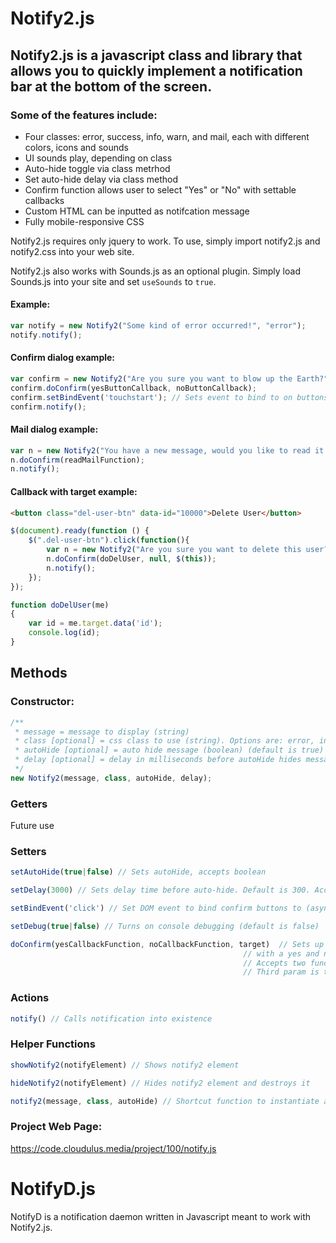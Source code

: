 # Notify2.js
## Notify2.js is a javascript class and library that allows you to quickly implement a notification bar at the bottom of the screen.

### Some of the features include:

- Four classes: error, success, info, warn, and mail, each with different colors, icons and sounds
- UI sounds play, depending on class
- Auto-hide toggle via class metrhod
- Set auto-hide delay via class method
- Confirm function allows user to select &quot;Yes&quot; or &quot;No&quot; with settable callbacks
- Custom HTML can be inputted as notifcation message
- Fully mobile-responsive CSS

Notify2.js requires only jquery to work. To use, simply import notify2.js and notify2.css into your web site.

Notify2.js also works with Sounds.js as an optional plugin. Simply load Sounds.js into your site and set `useSounds` to `true`.

#### Example:
```javascript
var notify = new Notify2("Some kind of error occurred!", "error");
notify.notify();
```

#### Confirm dialog example:
```javascript
var confirm = new Notify2("Are you sure you want to blow up the Earth?", "info");
confirm.doConfirm(yesButtonCallback, noButtonCallback);
confirm.setBindEvent('touchstart'); // Sets event to bind to on buttons (asynchronously)
confirm.notify();
```

#### Mail dialog example:
```javascript
var n = new Notify2("You have a new message, would you like to read it now?", "mail");
n.doConfirm(readMailFunction);
n.notify();
```

#### Callback with target example:
```html
<button class="del-user-btn" data-id="10000">Delete User</button>
```

```javascript
$(document).ready(function () {
    $(".del-user-btn").click(function(){
        var n = new Notify2("Are you sure you want to delete this user?", "warn");
        n.doConfirm(doDelUser, null, $(this));
        n.notify();
    });
});

function doDelUser(me)
{
    var id = me.target.data('id');
    console.log(id);
}
```

## Methods

### Constructor:
```javascript
/**
 * message = message to display (string)
 * class [optional] = css class to use (string). Options are: error, info, warn, success (default is error)
 * autoHide [optional] = auto hide message (boolean) (default is true)
 * delay [optional] = delay in milliseconds before autoHide hides message (int) (default is 3000)
 */
new Notify2(message, class, autoHide, delay);
```

### Getters

Future use

### Setters

```javascript
setAutoHide(true|false) // Sets autoHide, accepts boolean

setDelay(3000) // Sets delay time before auto-hide. Default is 300. Accepts integer

setBindEvent('click') // Set DOM event to bind confirm buttons to (asynchronously)

setDebug(true|false) // Turns on console debugging (default is false)

doConfirm(yesCallbackFunction, noCallbackFunction, target)  // Sets up notification to be a confirmation dialog
                                                    // with a yes and no button.
                                                    // Accepts two function references
                                                    // Third param is target element to add to callback
```

### Actions

```javascript
notify() // Calls notification into existence
```

### Helper Functions

```javascript
showNotify2(notifyElement) // Shows notify2 element

hideNotify2(notifyElement) // Hides notify2 element and destroys it

notify2(message, class, autoHide) // Shortcut function to instantiate a basic notfication on one line
```

### Project Web Page:
https://code.cloudulus.media/project/100/notify.js

# NotifyD.js

NotifyD is a notification daemon written in Javascript meant to work with Notify2.js.